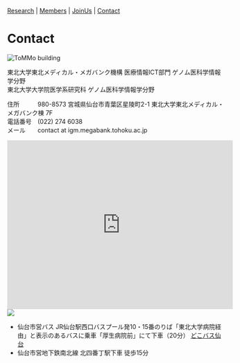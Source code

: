 <!-- [Research](https://ogishimalab.github.io/Research)  |  [Members](https://ogishimalab.github.io/Members)  |  [Publications](https://ogishimalab.github.io/Publications)  |  [JoinUs](https://ogishimalab.github.io/JoinUs)  |  [Contact](https://ogishimalab.github.io/Contact) -->
[Research](https://ogishimalab.github.io/Research)  |  [Members](https://ogishimalab.github.io/Members)  |  [JoinUs](https://ogishimalab.github.io/JoinUs)  |  [Contact](https://ogishimalab.github.io/Contact)

# Contact

![ToMMo building](https://raw.githubusercontent.com/ogishimalab/ogishimalab.github.io/main/image/ToMMo_building.jpeg)

東北大学東北メディカル・メガバンク機構 医療情報ICT部門 ゲノム医科学情報学分野  
東北大学大学院医学系研究科 ゲノム医科学情報学分野 

住所　　　980-8573 宮城県仙台市青葉区星陵町2-1 東北大学東北メディカル・メガバンク棟 7F  
電話番号　(022) 274 6038  
メール　　contact at igm.megabank.tohoku.ac.jp  

<iframe frameborder="0" height="390" src="https://www.google.com/maps/embed?pb=!1m14!1m8!1m3!1d1566.1681103460887!2d140.85741507731984!3d38.27169829068406!3m2!1i1024!2i768!4f13.1!3m3!1m2!1s0x0%3A0xc1c5ac060ff6bf5d!2z5p2x5YyX5aSn5a2m5p2x5YyX44Oh44OH44Kj44Kr44Or44O744Oh44Ks44OQ44Oz44Kv5qOf!5e0!3m2!1sja!2sjp!4v1610417529362!5m2!1sja!2sjp" width="520" style="border: 0;"></iframe>

<img src="https://www.megabank.tohoku.ac.jp/cms/wp-content/uploads/2021/05/map_sendai_jpn_small.jpg">

- 仙台市営バス JR仙台駅西口バスプール発10・15番のりば「東北大学病院経由」と表示のあるバスに乗車「厚生病院前」にて下車（20分） [どこバス仙台](https://www.dokobasu.kotsu.city.sendai.jp/wgsys/wgp/bus.htm?tabName=searchTab&selectedLandmarkCatCd=&selectfiftySoundCharacter=&from=%E4%BB%99%E5%8F%B0%E9%A7%85%E5%89%8D&fromType=1&to=%E5%8E%9A%E7%94%9F%E7%97%85%E9%99%A2%E5%89%8D&toType=1&locale=ja&fromlat=&fromlng=&tolat=&tolng=&fromSignpoleKey=&routeLayoutCd=&bsid=1&fromBusStopCd=&toBusStopCd=&mapFlag=false&existYn=N&routeKey=&nextDiagramFlag=0&diaRevisedDate=)
- 仙台市営地下鉄南北線 北四番丁駅下車 徒歩15分


